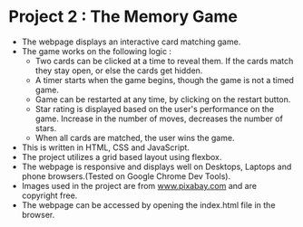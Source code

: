  # Project 2 : The Memory Game
* The webpage displays an interactive card matching game. 
* The game works on the following logic :
	* Two cards can be clicked at a time to reveal them. If the cards match they stay open, or else the cards get 		hidden. 
	* A timer starts when the game begins, though the game is not a timed game.
	* Game can be restarted at any time, by clicking on the restart button.
	* Star rating is displayed based on the user's performance on the game. Increase in the number of moves, decreases 		the number of stars.
	* When all cards are matched, the user wins the game.
* This is written in HTML, CSS and JavaScript.
* The project utilizes a grid based layout using flexbox.
* The webpage is responsive and displays well on Desktops, Laptops and phone browsers.(Tested on Google Chrome Dev Tools).
* Images used in the project are from www.pixabay.com and are copyright free.
* The webpage can be accessed by opening the index.html file in the browser.
